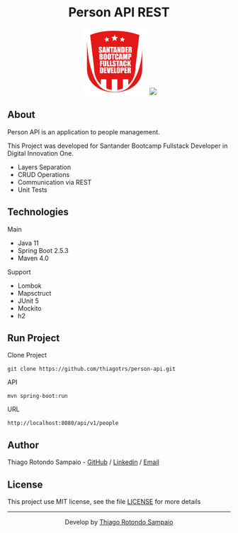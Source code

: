 <h1 align="center">Person API REST</h1>

<p align="center">
<img src="./santander-bootcamp.png" height="150px" />
<img src="https://raw.githubusercontent.com/spring-projects/spring-framework/main/src/docs/spring-framework.png" height="150px" />
</p>

## About

Person API is an application to people management.

This Project was developed for Santander Bootcamp Fullstack Developer in Digital Innovation One.

* Layers Separation
* CRUD Operations
* Communication via REST
* Unit Tests

## Technologies

Main

* Java 11
* Spring Boot 2.5.3
* Maven 4.0

Support

* Lombok
* Mapsctruct
* JUnit 5
* Mockito
* h2

## Run Project

Clone Project

```git
git clone https://github.com/thiagotrs/person-api.git
```

API

```ssh
mvn spring-boot:run
```

URL
```
http://localhost:8080/api/v1/people
```

## Author

Thiago Rotondo Sampaio - [GitHub](https://github.com/thiagotrs) / [Linkedin](https://www.linkedin.com/in/thiago-rotondo-sampaio) / [Email](mailto:thiagorot@gmail.com)

## License

This project use MIT license, see the file [LICENSE](./LICENSE.md) for more details

---

<p align="center">Develop by <a href="https://github.com/thiagotrs">Thiago Rotondo Sampaio</a></p>